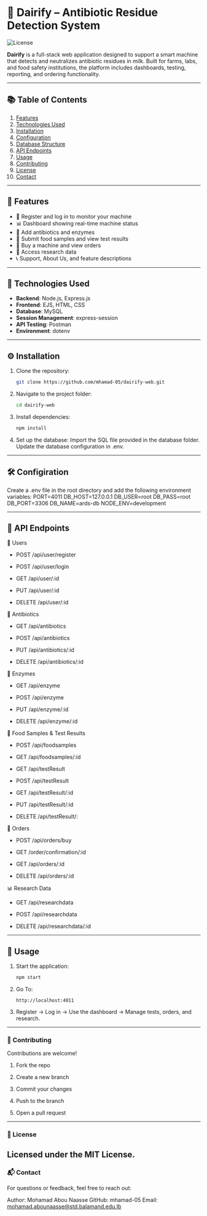 # 🧪 Dairify – Antibiotic Residue Detection System

![License](https://img.shields.io/badge/license-MIT-green.svg)

**Dairify** is a full-stack web application designed to support a smart machine that detects and neutralizes antibiotic residues in milk. Built for farms, labs, and food safety institutions, the platform includes dashboards, testing, reporting, and ordering functionality.

---

## 📚 Table of Contents

1. [Features](#features)  
2. [Technologies Used](#technologies-used)  
3. [Installation](#installation)  
4. [Configuration](#configuration)  
5. [Database Structure](#database-structure)  
6. [API Endpoints](#api-endpoints)  
7. [Usage](#usage)  
8. [Contributing](#contributing)  
9. [License](#license)  
10. [Contact](#contact)

---

## 🌟 Features

- 🧪 Register and log in to monitor your machine
- 📊 Dashboard showing real-time machine status
- 💉 Add antibiotics and enzymes
- 🔬 Submit food samples and view test results
- 🧾 Buy a machine and view orders
- 🧠 Access research data
- 📞 Support, About Us, and feature descriptions

---

## 🧰 Technologies Used

- **Backend**: Node.js, Express.js  
- **Frontend**: EJS, HTML, CSS  
- **Database**: MySQL  
- **Session Management**: express-session  
- **API Testing**: Postman  
- **Environment**: dotenv  

---

## ⚙️ Installation

1. Clone the repository:

   ```bash
   git clone https://github.com/mhamad-05/dairify-web.git
2. Navigate to the project folder:
   ```bash
   cd dairify-web 
3. Install dependencies:
   ```bash
   npm install
4. Set up the database:
Import the SQL file provided in the database folder.
 Update the database configuration in .env.

 ---
 ## 🛠️ Configiration
 Create a .env file in the root directory and add the following environment variables:
PORT=4011
DB_HOST=127.0.0.1
DB_USER=root
DB_PASS=root
DB_PORT=3306
DB_NAME=ards-db
NODE_ENV=development

---
## 📡  API Endpoints
🔐 Users
- POST /api/user/register

- POST /api/user/login

- GET /api/user/:id

- PUT /api/user/:id

- DELETE /api/user/:id

💊 Antibiotics
- GET /api/antibiotics

- POST /api/antibiotics

- PUT /api/antibiotics/:id

- DELETE /api/antibiotics/:id

🧬 Enzymes
- GET /api/enzyme

- POST /api/enzyme

- PUT /api/enzyme/:id

- DELETE /api/enzyme/:id

🧫 Food Samples & Test Results
- POST /api/foodsamples

- GET /api/foodsamples/:id

- GET /api/testResult

- POST /api/testResult

- GET /api/testResult/:id

- PUT /api/testResult/:id

- DELETE /api/testResult/:

🧾 Orders
- POST /api/orders/buy

- GET /order/confirmation/:id

- GET /api/orders/:id

- DELETE /api/orders/:id

📊 Research Data
- GET /api/researchdata

- POST /api/researchdata

- DELETE /api/researchdata/:id

---
## 🚀 Usage
1. Start the application:
   ```bash
   npm start
2. Go To:
   ```aurdino
   http://localhost:4011
3. Register → Log in → Use the dashboard → Manage tests, orders, and research.

---

### 🤝 Contributing
Contributions are welcome!

1. Fork the repo

2. Create a new branch

3. Commit your changes

4. Push to the branch

5. Open a pull request

---
### 📄 License
Licensed under the MIT License.
---
### 📬 Contact
For questions or feedback, feel free to reach out:

Author: Mohamad Abou Naasse
GitHub: mhamad-05
Email: mohamad.abounaasse@std.balamand.edu.lb